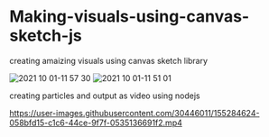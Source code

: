 # Making-visuals-using-canvas-sketch-js
creating amaizing visuals using canvas sketch library

![2021 10 01-11 57 30](https://user-images.githubusercontent.com/30446011/155284577-bf61ac5a-8c38-41fc-985a-5220808f6d98.png)
![2021 10 01-11 51 01](https://user-images.githubusercontent.com/30446011/155284589-a6981c07-ecac-4ec2-9764-3f6a2cf68a47.png)

creating particles and output as video using nodejs

https://user-images.githubusercontent.com/30446011/155284624-058bfd15-c1c6-44ce-9f7f-0535136691f2.mp4

